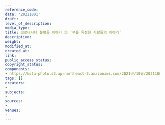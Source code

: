 ```yaml
---
reference_code: 
date: '20211001'
draft: 
level_of_description: 
media_type: 
title: 코로나시대 불평등 이야기 ② ‘부를 독점한 사람들의 이야기’
description: 
weight: 
modified_at: 
created_at: 
link: 
public_access_status: 
copyright_status: 
components:
- https://kctu-photo.s3.ap-northeast-2.amazonaws.com/2021년/10월/20211001-코로나시대+불평등+이야기+②+‘부를+독점한+사람들의+이야기’-서비스연맹_토론회_민주노총_서비스연맹_사회단체_비정규직/404223_62419_3831.jpg
tags: []
creators:
- 
subjects:
- 
sources:
- 
venues:
- 
---
```

